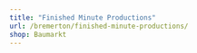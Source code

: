 ```yaml
---
title: "Finished Minute Productions"
url: /bremerton/finished-minute-productions/
shop: Baumarkt
---
```


